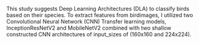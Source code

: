 This study suggests Deep Learning Architectures (DLA) to classify birds based on their species. To extract features from birdimages,
I utilized two Convolutional Neural Network (CNN) Transfer learning models, 
InceptionResNetV2 and MobileNetV2 combined with two shallow constructed CNN architectures of input_sizes of (160x160 and 224x224).
